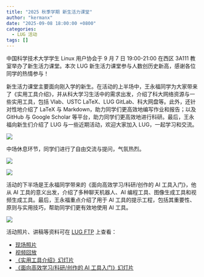 ```yaml
---
title: "2025 秋季学期 新生活力课堂"
author: "kermanx"
date: "2025-09-08 18:00:00 +0800"
categories:
  - LUG 活动
tags: []
---
```


中国科学技术大学学生 Linux 用户协会于 9 月 7 日 19:00-21:00 在西区 3A111 教室举办了新生活力课堂。本次 LUG 新生活力课堂参与人数创历史新高，感谢各位同学的热情参与！

新生活力课堂主要面向刚入学的新生。在活动的上半场中，王永福同学为大家带来了《实用工具介绍》，并从科大学习生活中的需求出发，介绍了科大网络资源与一些实用工具，包括 Vlab、USTC LaTeX、LUG GitLab、科大网盘等。此外，还针对性地介绍了 LaTeX 与 Markdown，助力同学们更高效地编写作业和报告；以及 GitHub 与 Google Scholar 等平台，助力同学们更高效地进行科研。最后，王永福向新生们介绍了 LUG 与一些近期活动，欢迎大家加入 LUG，一起学习和交流。

![](https://ftp.lug.ustc.edu.cn/%E6%B4%BB%E5%8A%A8/2025.09.07_%E6%96%B0%E7%94%9F%E6%B4%BB%E5%8A%9B%E8%AF%BE%E5%A0%82/photos/photo_1_2025-09-08_16-03-12.jpg)

中场休息环节，同学们进行了自由交流与提问，气氛热烈。

![](https://ftp.lug.ustc.edu.cn/%E6%B4%BB%E5%8A%A8/2025.09.07_%E6%96%B0%E7%94%9F%E6%B4%BB%E5%8A%9B%E8%AF%BE%E5%A0%82/photos/photo_6_2025-09-08_16-03-12.jpg)

![](https://ftp.lug.ustc.edu.cn/%E6%B4%BB%E5%8A%A8/2025.09.07_%E6%96%B0%E7%94%9F%E6%B4%BB%E5%8A%9B%E8%AF%BE%E5%A0%82/photos/photo_8_2025-09-08_16-03-12.jpg)

活动的下半场是王永福同学带来的《面向高效学习/科研/创作的 AI 工具入门》，他从 AI 工具的意义出发，介绍了多种聊天机器人、AI 编程工具、图像生成工具和视频生成工具。最后，王永福重点介绍了用于 AI 工具的提示工程，包括其重要性、原则与实用技巧，帮助同学们更有效地使用 AI 工具。

![](https://ftp.lug.ustc.edu.cn/%E6%B4%BB%E5%8A%A8/2025.09.07_%E6%96%B0%E7%94%9F%E6%B4%BB%E5%8A%9B%E8%AF%BE%E5%A0%82/photos/photo_10_2025-09-08_16-03-12.jpg)

活动照片、讲稿等资料可在 [LUG FTP](https://ftp.lug.ustc.edu.cn/%E6%B4%BB%E5%8A%A8/2025.09.07_%E6%96%B0%E7%94%9F%E6%B4%BB%E5%8A%9B%E8%AF%BE%E5%A0%82/) 上查看：

- [现场照片](https://ftp.lug.ustc.edu.cn/%E6%B4%BB%E5%8A%A8/2025.09.07_%E6%96%B0%E7%94%9F%E6%B4%BB%E5%8A%9B%E8%AF%BE%E5%A0%82/photos/)
- [视频回放](https://ftp.lug.ustc.edu.cn/%E6%B4%BB%E5%8A%A8/2025.09.07_%E6%96%B0%E7%94%9F%E6%B4%BB%E5%8A%9B%E8%AF%BE%E5%A0%82/video/)
- [《实用工具介绍》幻灯片](https://ftp.lug.ustc.edu.cn/%E6%B4%BB%E5%8A%A8/2025.09.07_%E6%96%B0%E7%94%9F%E6%B4%BB%E5%8A%9B%E8%AF%BE%E5%A0%82/%E6%96%B0%E7%94%9F%E6%B4%BB%E5%8A%9B%E8%AF%BE%E7%A8%8B2025_0907.pdf)
- [《面向高效学习/科研/创作的 AI 工具入门》幻灯片](https://ftp.lug.ustc.edu.cn/%E6%B4%BB%E5%8A%A8/2025.09.07_%E6%96%B0%E7%94%9F%E6%B4%BB%E5%8A%9B%E8%AF%BE%E5%A0%82/%E6%96%B0%E7%94%9F%E6%B4%BB%E5%8A%9B%E8%AF%BE%E7%A8%8B_AI_v2.pdf)
